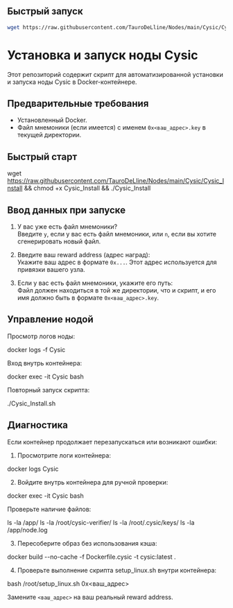 ## Быстрый запуск

``` bash
wget https://raw.githubusercontent.com/TauroDeLline/Nodes/main/Cysic/Cysic_Install && chmod +x Cysic_Install && ./Cysic_Install

```

# Установка и запуск ноды Cysic

Этот репозиторий содержит скрипт для автоматизированной установки и запуска ноды Cysic в Docker-контейнере.

## Предварительные требования

- Установленный Docker.
- Файл мнемоники (если имеется) с именем `0x<ваш_адрес>.key` в текущей директории.

## Быстрый старт

wget https://raw.githubusercontent.com/TauroDeLline/Nodes/main/Cysic/Cysic_Install && chmod +x Cysic_Install && ./Cysic_Install


## Ввод данных при запуске

1. У вас уже есть файл мнемоники?  
   Введите `y`, если у вас есть файл мнемоники, или `n`, если вы хотите сгенерировать новый файл.

2. Введите ваш reward address (адрес наград):  
   Укажите ваш адрес в формате `0x...`. Этот адрес используется для привязки вашего узла.

3. Если у вас есть файл мнемоники, укажите его путь:  
   Файл должен находиться в той же директории, что и скрипт, и его имя должно быть в формате `0x<ваш_адрес>.key`.

## Управление нодой

Просмотр логов ноды:

docker logs -f Cysic

Вход внутрь контейнера:

docker exec -it Cysic bash

Повторный запуск скрипта:

./Cysic_Install.sh

## Диагностика

Если контейнер продолжает перезапускаться или возникают ошибки:

1. Просмотрите логи контейнера:

docker logs Cysic

2. Войдите внутрь контейнера для ручной проверки:

docker exec -it Cysic bash

Проверьте наличие файлов:

ls -la /app/
ls -la /root/cysic-verifier/
ls -la /root/.cysic/keys/
ls -la /app/node.log

3. Пересоберите образ без использования кэша:

docker build --no-cache -f Dockerfile.cysic -t cysic:latest .

4. Проверьте выполнение скрипта setup_linux.sh внутри контейнера:

bash /root/setup_linux.sh 0x<ваш_адрес>

Замените `<ваш_адрес>` на ваш реальный reward address.
